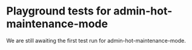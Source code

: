 # Playground tests for admin-hot-maintenance-mode
We are still awaiting the first test run for admin-hot-maintenance-mode.
